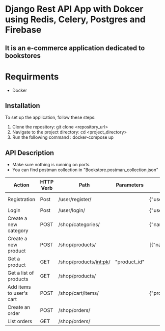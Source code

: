 # Django Rest API App with Dokcer using Redis, Celery, Postgres and Firebase

## It is an e-commerce application dedicated to bookstores

# Requirments
- Docker

## Installation

To set up the application, follow these steps:

1. Clone the repository:
   git clone <repository_url>
2. Navigate to the project directory:
   cd <project_directory>
3. Run the following command :
   docker-compose up

## API Description
- Make sure nothing is running on ports 
- You can find postman collection in "Bookstore.postman_collection.json"


| Action                                                                   | HTTP Verb | Path                                                                        | Parameters  | Body                                                                       | Response                                                |
|--------------------------------------------------------------------------|-----------|-----------------------------------------------------------------------------|---------------------------------------------|--------------------------------------|---------------------------------------------------------|
| Registration | Post| /user/register/ |  | {"username","password1","password2"} | {"access","refresh","user":{"pk","email"}} |
| Login | Post| /user/login/ |  | {"username","password""} | {"access","refresh"} |
| Create a new category | POST | /shop/categories/ |  | {"name"} | {"id","name"} | 
| Create a new product | POST | /shop/products/ | | [{"name","category","price"}] | | 
| Get a product | GET | /shop/products/<int:pk>/ | "product_id" | | | 
| Get a list of products | GET | /shop/products/ | | | | 
| Add items to user's cart | POST | /shop/cart/items/ | | {"product"} | | 
| Create an order | POST | /shop/orders/ | | | | 
| List orders | GET | /shop/orders/ | | | | 
